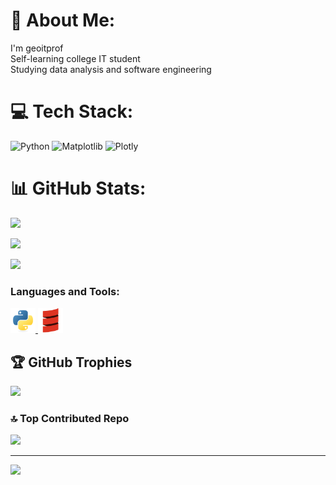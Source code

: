 # 💫 About Me:
I'm geoitprof<br>Self-learning college IT student<br>Studying data analysis and software engineering


# 💻 Tech Stack:
![Python](https://img.shields.io/badge/python-3670A0?style=for-the-badge&logo=python&logoColor=ffdd54) ![Matplotlib](https://img.shields.io/badge/Matplotlib-%23ffffff.svg?style=for-the-badge&logo=Matplotlib&logoColor=black) ![Plotly](https://img.shields.io/badge/Plotly-%233F4F75.svg?style=for-the-badge&logo=plotly&logoColor=white)

# 📊 GitHub Stats:
![](https://github-readme-stats.vercel.app/api?username=geoitprof&theme=dark&hide_border=false&include_all_commits=false&count_private=false)<br/>

![](https://github-readme-streak-stats.herokuapp.com/?user=geoitprof&theme=dark&hide_border=false)<br/>

![](https://github-readme-stats.vercel.app/api/top-langs/?username=geoitprof&theme=dark&hide_border=false&include_all_commits=false&count_private=false&layout=compact)

<h3 align="left">Languages and Tools:</h3>
<p align="left"> <a href="https://www.python.org" target="_blank" rel="noreferrer"> <img src="https://raw.githubusercontent.com/devicons/devicon/master/icons/python/python-original.svg" alt="python" width="40" height="40"/> </a> <a href="https://www.scala-lang.org" target="_blank" rel="noreferrer"> <img src="https://raw.githubusercontent.com/devicons/devicon/master/icons/scala/scala-original.svg" alt="scala" width="40" height="40"/> </a> </p>

## 🏆 GitHub Trophies
![](https://github-profile-trophy.vercel.app/?username=geoitprof&theme=radical&no-frame=false&no-bg=true&margin-w=4)

### 🔝 Top Contributed Repo
![](https://github-contributor-stats.vercel.app/api?username=geoitprof&limit=5&theme=dark&combine_all_yearly_contributions=true)

---
[![](https://visitcount.itsvg.in/api?id=geoitprof&icon=0&color=0)](https://visitcount.itsvg.in)

<!-- Proudly created with GPRM ( https://gprm.itsvg.in ) -->
